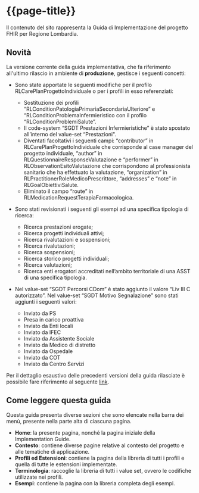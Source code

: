 # {{page-title}}

<div class="alert alert-info">
Il contenuto del sito rappresenta la Guida di Implementazione del progetto FHIR per Regione Lombardia.
</div>

## Novità
La versione corrente della guida implementativa, che fa riferimento all'ultimo rilascio in ambiente di <b>produzione</b>, gestisce i seguenti concetti:

- Sono state apportate le seguenti modifiche per il profilo RLCarePlanProgettoIndividuale o per i profili in esso referenziati: 
  - Sostituzione dei profili “RLConditionPatologiaPrimariaSecondariaUlteriore” e “RLConditionProblemaInfermieristico  con il profilo “RLConditionProblemiSalute”.
  - Il code-system “SGDT Prestazioni Infermieristiche” è stato spostato all’interno del value-set “Prestazioni".
  - Diventati facoltativi i seguenti campi: “contributor” in RLCarePlanProgettoIndividuale che corrisponde al case
    manager del progetto individuale, “author” in RLQuestionnaireResponseValutazione e “performer” in RLObservationEsitoValutazione che corrispondono al professionista sanitario che ha effettuato la valutazione, “organization” in RLPractitionerRoleMedicoPrescrittore, “addresses” e “note” in RLGoalObiettiviSalute.
  - Eliminato il campo “route” in RLMedicationRequestTerapiaFarmacologica.

- Sono stati revisionati i seguenti gli esempi ad una specifica tipologia di ricerca:
  - Ricerca prestazioni erogate;
  - Ricerca progetti individuali attivi;
  - Ricerca rivalutazioni e sospensioni;
  - Ricerca rivalutazioni;
  - Ricerca sospensioni;
  - Ricerca storico progetti individuali;
  - Ricerca valutazioni;
  - Ricerca enti erogatori accreditati nell’ambito territoriale di una ASST di una specifica tipologia.

- Nel value-set “SGDT Percorsi CDom” è stato aggiunto il valore “Liv III C autorizzato”.
  Nel value-set “SGDT Motivo Segnalazione” sono stati aggiunti i seguenti valori:
  - Inviato da PS
  - Presa in carico proattiva
  - Inviato da Enti locali
  - Inviato da IFEC
  - Inviato da Assistente Sociale
  - Inviato da Medico di distretto
  - Inviato da Ospedale
  - Inviato da COT
  - Inviato da Centro Servizi

Per il dettaglio esaustivo delle precedenti versioni della guida rilasciate è possibile fare riferimento al seguente [link](https://simplifier.net/guide/ig-rlfhir-versionhistory/home?version=current).

## Come leggere questa guida
Questa guida presenta diverse sezioni che sono elencate nella barra dei menù, presente nella parte alta di ciascuna pagina.
- **Home**: la presente pagina, nonché la pagina iniziale della Implementation Guide.
- **Contesto**: contiene diverse pagine relative al contesto del progetto e alle tematiche di applicazione.
- **Profili ed Estensioni**: contiene la pagina della libreria di tutti i profili e quella di tutte le estensioni implementate.
- **Terminologia**: raccoglie la libreria di tutti i value set, ovvero le codifiche utilizzate nei profili.
- **Esempi**: contiene la pagina con la libreria completa degli esempi.